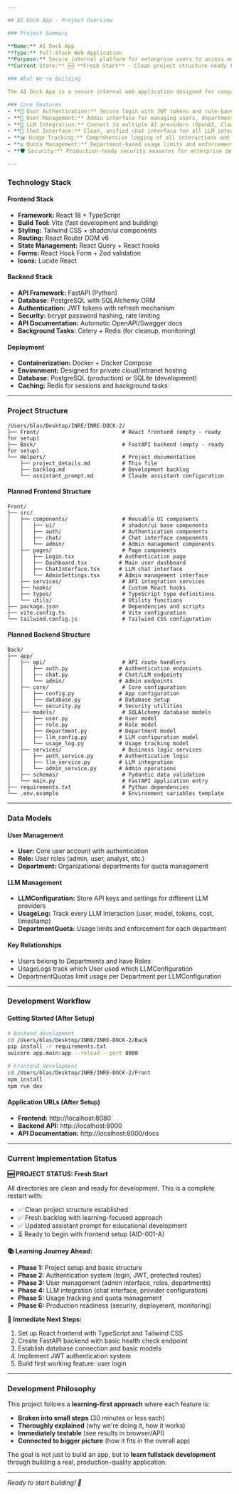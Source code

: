 ```yaml
---

## AI Dock App - Project Overview

### Project Summary

**Name:** AI Dock App  
**Type:** Full-Stack Web Application  
**Purpose:** Secure internal platform for enterprise users to access multiple LLMs through a unified interface  
**Current State:** 🆕 **Fresh Start** - Clean project structure ready for development  

### What We're Building

The AI Dock App is a secure internal web application designed for companies (especially those handling sensitive information like banks) to provide employees access to various Large Language Models (OpenAI, Claude, Mistral, etc.) through a single, controlled interface. The app features role-based access control, departmental usage quotas, comprehensive usage tracking, and is designed for private cloud or intranet deployment.

### Core Features
- **🔐 User Authentication:** Secure login with JWT tokens and role-based access
- **👥 User Management:** Admin interface for managing users, departments, and roles
- **🤖 LLM Integration:** Connect to multiple AI providers (OpenAI, Claude, etc.)
- **💬 Chat Interface:** Clean, unified chat interface for all LLM interactions
- **📊 Usage Tracking:** Comprehensive logging of all interactions and usage
- **⚖️ Quota Management:** Department-based usage limits and enforcement
- **🛡️ Security:** Production-ready security measures for enterprise deployment

---
```


### Technology Stack

#### Frontend Stack
- **Framework:** React 18 + TypeScript
- **Build Tool:** Vite (fast development and building)
- **Styling:** Tailwind CSS + shadcn/ui components
- **Routing:** React Router DOM v6
- **State Management:** React Query + React hooks
- **Forms:** React Hook Form + Zod validation
- **Icons:** Lucide React

#### Backend Stack
- **API Framework:** FastAPI (Python)
- **Database:** PostgreSQL with SQLAlchemy ORM
- **Authentication:** JWT tokens with refresh mechanism
- **Security:** bcrypt password hashing, rate limiting
- **API Documentation:** Automatic OpenAPI/Swagger docs
- **Background Tasks:** Celery + Redis (for cleanup, monitoring)

#### Deployment
- **Containerization:** Docker + Docker Compose
- **Environment:** Designed for private cloud/intranet hosting
- **Database:** PostgreSQL (production) or SQLite (development)
- **Caching:** Redis for sessions and background tasks

---

### Project Structure

```
/Users/blas/Desktop/INRE/INRE-DOCK-2/
├── Front/                          # React frontend (empty - ready for setup)
├── Back/                           # FastAPI backend (empty - ready for setup)
└── Helpers/                        # Project documentation
    ├── project_details.md          # This file
    ├── backlog.md                  # Development backlog
    └── assistant_prompt.md         # Claude assistant configuration
```

#### Planned Frontend Structure
```
Front/
├── src/
│   ├── components/                 # Reusable UI components
│   │   ├── ui/                     # shadcn/ui base components
│   │   ├── auth/                   # Authentication components
│   │   ├── chat/                   # Chat interface components
│   │   └── admin/                  # Admin management components
│   ├── pages/                      # Page components
│   │   ├── Login.tsx              # Authentication page
│   │   ├── Dashboard.tsx          # Main user dashboard
│   │   ├── ChatInterface.tsx      # LLM chat interface
│   │   └── AdminSettings.tsx      # Admin management interface
│   ├── services/                   # API integration services
│   ├── hooks/                      # Custom React hooks
│   ├── types/                      # TypeScript type definitions
│   └── utils/                      # Utility functions
├── package.json                    # Dependencies and scripts
├── vite.config.ts                  # Vite configuration
└── tailwind.config.js              # Tailwind CSS configuration
```

#### Planned Backend Structure
```
Back/
├── app/
│   ├── api/                        # API route handlers
│   │   ├── auth.py                # Authentication endpoints
│   │   ├── chat.py                # Chat/LLM endpoints
│   │   └── admin/                 # Admin endpoints
│   ├── core/                       # Core configuration
│   │   ├── config.py              # App configuration
│   │   ├── database.py            # Database setup
│   │   └── security.py            # Security utilities
│   ├── models/                     # SQLAlchemy database models
│   │   ├── user.py                # User model
│   │   ├── role.py                # Role model
│   │   ├── department.py          # Department model
│   │   ├── llm_config.py          # LLM configuration model
│   │   └── usage_log.py           # Usage tracking model
│   ├── services/                   # Business logic services
│   │   ├── auth_service.py        # Authentication logic
│   │   ├── llm_service.py         # LLM integration
│   │   └── admin_service.py       # Admin operations
│   ├── schemas/                    # Pydantic data validation
│   └── main.py                     # FastAPI application entry
├── requirements.txt                # Python dependencies
└── .env.example                    # Environment variables template
```

---

### Data Models

#### User Management
- **User:** Core user account with authentication
- **Role:** User roles (admin, user, analyst, etc.)
- **Department:** Organizational departments for quota management

#### LLM Management
- **LLMConfiguration:** Store API keys and settings for different LLM providers
- **UsageLog:** Track every LLM interaction (user, model, tokens, cost, timestamp)
- **DepartmentQuota:** Usage limits and enforcement for each department

#### Key Relationships
- Users belong to Departments and have Roles
- UsageLogs track which User used which LLMConfiguration
- DepartmentQuotas limit usage per Department per LLMConfiguration

---

### Development Workflow

#### Getting Started (After Setup)
```bash
# Backend development
cd /Users/blas/Desktop/INRE/INRE-DOCK-2/Back
pip install -r requirements.txt
uvicorn app.main:app --reload --port 8000

# Frontend development  
cd /Users/blas/Desktop/INRE/INRE-DOCK-2/Front
npm install
npm run dev
```

#### Application URLs (After Setup)
- **Frontend:** http://localhost:8080
- **Backend API:** http://localhost:8000
- **API Documentation:** http://localhost:8000/docs

---

### Current Implementation Status

**🆕 PROJECT STATUS: Fresh Start**

All directories are clean and ready for development. This is a complete restart with:
- ✅ Clean project structure established
- ✅ Fresh backlog with learning-focused approach
- ✅ Updated assistant prompt for educational development
- ⏳ Ready to begin with frontend setup (AID-001-A)

**📚 Learning Journey Ahead:**
- **Phase 1:** Project setup and basic structure
- **Phase 2:** Authentication system (login, JWT, protected routes)
- **Phase 3:** User management (admin interface, roles, departments)
- **Phase 4:** LLM integration (chat interface, provider configuration)
- **Phase 5:** Usage tracking and quota management
- **Phase 6:** Production readiness (security, deployment, monitoring)

**🎯 Immediate Next Steps:**
1. Set up React frontend with TypeScript and Tailwind CSS
2. Create FastAPI backend with basic health check endpoint
3. Establish database connection and basic models
4. Implement JWT authentication system
5. Build first working feature: user login

---

### Development Philosophy

This project follows a **learning-first approach** where each feature is:
- **Broken into small steps** (30 minutes or less each)
- **Thoroughly explained** (why we're doing it, how it works)
- **Immediately testable** (see results in browser/API)
- **Connected to bigger picture** (how it fits in the overall app)

The goal is not just to build an app, but to **learn fullstack development** through building a real, production-quality application.

---

*Ready to start building! 🚀*